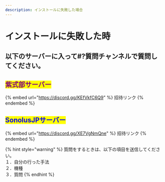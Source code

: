 ```yaml
---
description: インストールに失敗した場合
---
```


# インストールに失敗した時

## 以下のサーバーに入って#?質問チャンネルで質問してください。

## <mark style="color:purple;">**紫式部サーバー**</mark>

{% embed url="https://discord.gg/KEfVkfC6Q9" %}
招待リンク
{% endembed %}

## <mark style="color:blue;">SonolusJPサーバー</mark>

{% embed url="https://discord.gg/XE7VgNmQne" %}
招待リンク
{% endembed %}

{% hint style="warning" %}
質問をするときは、以下の項目を送信してください。\
１．自分の行った手法\
２．機種\
３．質問
{% endhint %}
